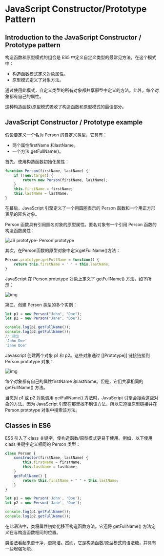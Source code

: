 # JavaScript Constructor/Prototype Pattern

## Introduction to the JavaScript Constructor / Prototype pattern

构造函数和原型模式的组合是 ES5 中定义自定义类型的最常见方法。在这个模式中：

- 构造函数模式定义对象属性。
- 原型模式定义了对象方法。

通过使用此模式，自定义类型的所有对象都共享原型中定义的方法。此外，每个对象都有自己的属性。

这种构造函数/原型模式吸收了构造函数和原型模式的最佳部分。

## JavaScript Constructor / Prototype example

假设要定义一个名为 Person 的自定义类型，它具有：

- 两个属性firstName 和lastName。
- 一个方法 getFullName()。

首先，使用构造函数初始化属性：

```js
function Person(firstName, lastName) {
    if (!new.target) {
        return new Person(firstName, lastName);
    }
    this.firstName = firstName;
    this.lastName = lastName;
}
```

在幕后，JavaScript 引擎定义了一个用圆圈表示的 Person 函数和一个用正方形表示的匿名对象。

Person 函数具有引用匿名对象的原型属性。匿名对象有一个引用 Person 函数的构造函数属性：

![JS prototype- Person prototype](https://www.javascripttutorial.net/wp-content/uploads/2022/01/JS-prototype-Person-prototype.svg)

其次，在Person函数的原型对象中定义getFullName()方法：

```js
Person.prototype.getFullName = function() {
    return this.firstName + ' ' + this.lastName;
}
```

JavaScript 在 Person.prototype 对象上定义了 getFullName() 方法，如下所示：

![img](https://www.javascripttutorial.net/wp-content/uploads/2022/01/JS-prototype-constructor-pattern.svg)

第三，创建 Person 类型的多个实例：

```js
let p1 = new Person("John", "Doe");
let p2 = new Person("Jane", "Doe");

console.log(p1.getFullName());
console.log(p2.getFullName());
// 输出
'John Doe'
'Jane Doe'
```

Javascript 创建两个对象 p1 和 p2。这些对象通过 [[Prototype]] 链接链接到 Person.prototype 对象：

![img](https://www.javascripttutorial.net/wp-content/uploads/2022/01/JavaScript-constructor-prototype-pattern-example.svg)

每个对象都有自己的属性firstName 和lastName。但是，它们共享相同的 getFullName() 方法。

当您对 p1 或 p2 对象调用 getFullName() 方法时，JavaScript 引擎会搜索这些对象的方法。因为 JavaScript 引擎在那里找不到该方法，所以它遵循原型链接并在 Person.prototype 对象中搜索该方法。

## Classes in ES6

ES6 引入了 class 关键字，使构造函数/原型模式更易于使用。例如，以下使用 class 关键字定义相同的 Person 类型：

```js
class Person {
	constructor(firstName, lastName) {
		this.firstName = firstName;
		this.lastName = lastName;
	}
	getFullName() {
		return this.firstName + " " + this.lastName;
	}
}

let p1 = new Person('John', 'Doe');
let p2 = new Person('Jane', 'Doe');

console.log(p1.getFullName());
console.log(p2.getFullName());
```

在此语法中，类将属性初始化移至构造函数方法。它还将 getFullName() 方法定义在与构造函数相同的位置。

类语法看起来更干净、更简洁。然而，它是构造函数/原型模式的语法糖，并具有一些增强功能。
